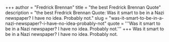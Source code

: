 +++
author = "Fredrick Brennan"
title = "the best Fredrick Brennan Quote"
description = "the best Fredrick Brennan Quote: Was it smart to be in a Nazi newspaper? I have no idea. Probably not."
slug = "was-it-smart-to-be-in-a-nazi-newspaper?-i-have-no-idea-probably-not"
quote = '''Was it smart to be in a Nazi newspaper? I have no idea. Probably not.'''
+++
Was it smart to be in a Nazi newspaper? I have no idea. Probably not.
